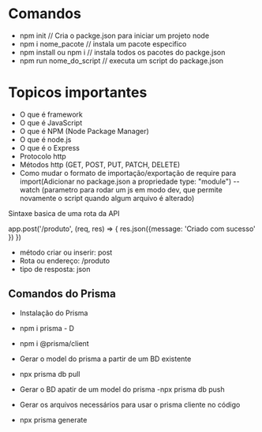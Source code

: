 # Comandos

- npm init // Cria o packge.json para iniciar um projeto node
- npm i nome_pacote // instala um pacote especifico
- npm install ou npm i // instala  todos os pacotes do packge.json
- npm run nome_do_script // executa um script do package.json

# Topicos importantes

- O que é framework
- O que é JavaScript
- O que é NPM (Node Package Manager)
- O que é node.js
- O que é o Express
- Protocolo http
- Métodos http (GET, POST, PUT, PATCH, DELETE)
- Como mudar o formato de importação/exportação de require para import(Adicionar no package.json a propriedade type: "module")
-- watch (parametro para rodar um js em modo dev, que permite novamente o script quando algum arquivo é alterado)

Sintaxe basica de uma rota da API

app.post('/produto', (req, res) => {
  res.json({message: 'Criado com sucesso' })
})

- método criar ou inserir: post
- Rota ou endereço: /produto
- tipo de resposta: json

## Comandos do Prisma

- Instalação do Prisma
- npm i prisma - D
- npm i @prisma/client

- Gerar o model do prisma a partir de um BD existente
 - npx prisma db pull

- Gerar o BD apatir de um model do prisma
 -npx prisma db push
 
- Gerar os arquivos necessários para usar o prisma cliente no código
 - npx prisma generate